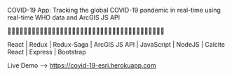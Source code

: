 COVID-19 App: Tracking the global COVID-19 pandemic in real-time using real-time WHO data and ArcGIS JS API

🦠😷🦠😷🦠😷🦠😷🦠😷🦠😷🦠😷🦠😷🦠😷🦠😷🦠😷🦠😷🦠😷🦠😷🦠😷🦠😷🦠😷🦠😷🦠😷🦠

React | Redux | Redux-Saga | ArcGIS JS API | JavaScript | NodeJS | Calcite React | Express | Bootstrap

Live Demo --> https://covid-19-esri.herokuapp.com
